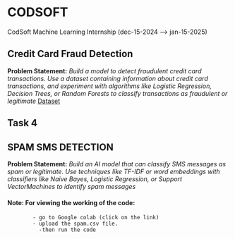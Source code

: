# CODSOFT
CodSoft Machine Learning Internship (dec-15-2024  -->  jan-15-2025)
            
## Credit Card Fraud Detection
**Problem Statement:**  _Build a model to detect fraudulent credit card transactions. Use a dataset containing information about credit card transactions, and experiment with algorithms like Logistic Regression, Decision Trees, or Random Forests to classify transactions as fraudulent or legitimate_
[Dataset](https://www.kaggle.com/datasets/kartik2112/fraud-detection)


## Task 4 
## SPAM SMS DETECTION
**Problem Statement:** _Build an AI model that can classify SMS messages as spam or legitimate. Use techniques like TF-IDF or word embeddings with classifiers like Naive Bayes, Logistic Regression, or Support VectorMachines to identify spam messages_
#### Note: For viewing the working of the code:
            - go to Google colab (click on the link)
            - upload the spam.csv file.
              -then run the code

